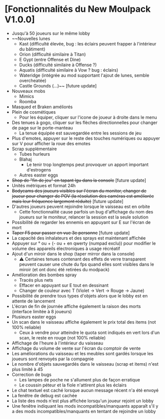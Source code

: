 # [Fonctionnalités du New Moulpack V1.0.0]
- Jusqu'à 50 joueurs sur le même lobby
- ~~Nouvelles lunes
  - Kast (difficulté élevée, bug : les éclairs peuvent frapper à l'intérieur du bâtiment)
  - Orion (difficulté similaire à Titan)
  - E Gypt (entre Offense et Dine)
  - Ducks (difficulté similaire à Offense ?)
  - Aquatis (difficulté similaire à Vow ? bug : éclairs)
  - Wateridge (intégrée au mod supportant l'ajout de lunes, semble overcheatée)
  - Castle Grounds (...)~~ [future update]
- Nouveaux mobs
  - Mimics
  - Roomba
- Masqued et Braken améliorés
- Plein de cosmétiques
  - Pour les équiper, cliquer sur l'icone de joueur à droite dans le menu
- Des tenues à gogo, cliquer sur les flèches directionnelles pour changer de page sur le porte-manteau
  - La tenue équipée est sauvegardée entre les sessions de jeu
- Plus d'emotes, appuyer sur le reste des touches numériques ou appuyer sur V pour afficher la roue des emotes
- Scrap supplémentaire
  - Tubes hurleurs
  - Blahaj
    - Le tenir trop longtemps peut provoquer un apport important d'estrogens
  - Autres easter eggs
- ~~Shop de "fin de jeu" en tapant lgu dans la console~~ [future update]
- Unités métriques et format 24h
- ~~Bodycams des joueurs visibles sur l'écran du monitor, changer de joueur pour changer de POV (la résolution des caméras est améliorée mais leur fréquence largement réduite)~~ [future update]
- D'autres joueurs peuvent rejoindre lorsque le vaisseau est en orbite
  - Cette fonctionnalité cause parfois un bug d'affichage du nom des joueurs sur le moniteur, relancer la session est la seule solution
- Possibilité de regarder les ennemis en appuyant sur E sur l'écran de mort
- ~~Taper F5 pour passer en vue 3e personne~~ [future update]
- La capacité des inhalateurs et des sprays est maintenant affichée 
- Appuyer sur ° ou + (- ou + en qwerty (numpad exclu)) pour modifier le volume des appareils électroniques à usage récréatif
- Ajout d'un miroir dans le shop (taper mirror dans la console)
  - ⚠️ Certaines tenues contenant des effets de verre transparent peuvent causer une chute du fps quand elles sont visibles dans le miroir (et ont donc été retirées du modpack)
- Amélioration des bombes spray
  - Tracés plus nets
  - Effacer en appuyant sur E tout en dessinant
  - Changer de couleur avec T (Violet -> Vert -> Rouge -> Jaune)
- Possibilité de prendre tous types d'objets alors que le lobby est en attente de lancement
- L'écran de fin de journée affiche également la raison des morts (interface limitée à 8 joueurs)
- Plusieurs easter eggs
- Un scan dans le vaisseau affiche également le prix total des items (not 100% reliable)
  - Ceux à vendre pour atteindre le quota sont indiqués en vert lors d'un scan, le reste en rouge (not 100% reliable)
- Affichage de l'heure à l'intérieur du vaisseau
- Affichage du volume de vente sur l'écran du comptoir de vente
- Les améliorations du vaisseau et les meubles sont gardés lorsque les joueurs sont renvoyés par la compagnie
- Le nombre d'objets sauvegardés dans le vaisseau (scrap et items) n'est plus limité à 45
- Correction de bugs
  - Les lampes de poche ne s'allument plus de façon erratique
  - Le coussin péteur et la fiole n'attirent plus les éclairs
- Le chat textuel est caché lorsque aucun message récent n'a été envoyé
- La fenêtre de debug est cachée
- La liste des mods n'est plus affichée lorsqu'un joueur rejoint un lobby
- Une fenêtre indiquant les mods incompatibles/manquants apparaît s'il y a des mods incompatibles/manquants en tentant de rejoindre un lobby

